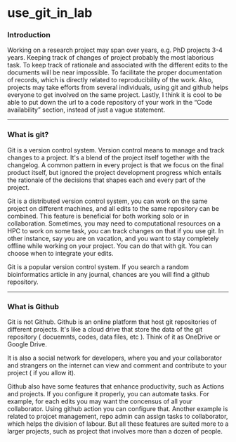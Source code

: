 # use_git_in_lab

### Introduction
Working on a research project may span over years, e.g. PhD projects 3-4 years. Keeping track of changes of project probably the most laborious task. To keep track of rationale and associated with the different edits to the documents will be near impossible. To facilitate the proper documentation of records, which is directly related to reproducibility of the work. Also, projects may take efforts from several individuals, using git and github helps everyone to get involved on the same project. Lastly, I think it is cool to be able to put down the url to a code repository of your work in the “Code availability” section, instead of just a vague statement. 

---

### What is git?

Git is a version control system. Version control means to manage and track changes to a project. It's a blend of the project itself together with the changelog. A common pattern in every project is that we focus on the final product itself, but ignored the project development progress which entails the rationale of the decisions that shapes each and every part of the project.  

Git is a distributed version control system, you can work on the same project on different machines, and all edits to the same repository can be combined.  This feature is beneficial for both working solo or in collaboration. Sometimes, you may need to computational resources on a HPC to work on some task, you can track changes on that if you use git. In other instance, say you are on vacation, and you want to stay completely offline while working on your project. You can do that with git. You can choose when to integrate your edits.  

Git is a popular version control system. If you search a random bioinformatics article in any journal, chances are you will find a github repository. 

---

### What is Github 

Git is not Github. Github is an online platform that host git repositories of different projects. It's like a cloud drive that store the data of the git repository ( docuemnts, codes, data files, etc ). Think of it as OneDrive or Google Drive. 

It is also a social network for developers, where you and your collaborator and strangers on the internet can view and comment and contribute to your project ( if you allow it).   

Github also have some features that enhance productivity, such as Actions and projects. If you configure it properly, you can automate tasks. For example, for each edits you may want the concensus of all your collaborator. Using github action you can configure that. Another example is related to projcet management, repo admin can assign tasks to collaborator, which helps the division of labour. But all these features are suited more to a larger projects, such as project that involves more than a dozen of people.   